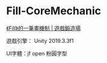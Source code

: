 # Fill-CoreMechanic

[《Fill》的一筆畫機制 | 遊戲鍛造場](https://youtu.be/NDURI6NSv0c)

遊戲引擎： Unity 2019.3.3f1

UI字體：jf open 粉圓字型
